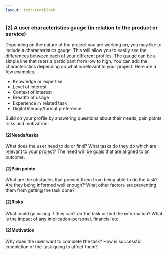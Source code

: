 ```yaml
---
layout: text/textblock
---
```


### [2] A user characteristics gauge (in relation to the product or service)
Depending on the nature of the project you are working on, you may like to include a characteristics gauge. This will allow you to easily see the differences between each of your different profiles. The gauge can be a simple line that rates a participant from low to high. You can add the characteristics depending on what is relevant to your project. Here are a few examples.
  * Knowledge or expertise
  * Level of interest
  * Context of interest
  * Breadth of usage 
  * Experience in related task
  * Digital literacy/format preference 

Build on your profile by answering questions about their needs, pain points, risks and motivation.

#### [2]Needs/tasks
What does the user need to do or find? What tasks do they do which are relevant to your project? The need will be goals that are aligned to an outcome.

#### [2]Pain points
What are the obstacles that prevent them from being able to do the task? Are they being informed well enough? What other factors are preventing them from getting the task done?

#### [2]Risks
What could go wrong if they can’t do the task or find the information? What is the impact of any implication–personal, financial etc.

#### [2]Motivation
Why does the user want to complete the task? How is successful completion of the task going to affect them?
